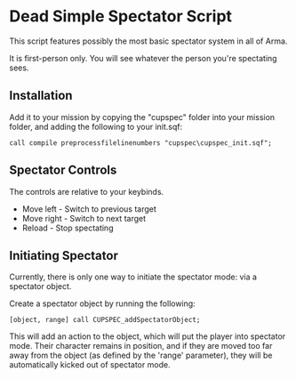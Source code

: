 # Dead Simple Spectator Script

This script features possibly the most basic spectator system in all of Arma. 

It is first-person only. You will see whatever the person you're spectating sees. 

## Installation

Add it to your mission by copying the "cupspec" folder into your mission folder, and adding the following to your init.sqf:

`call compile preprocessfilelinenumbers "cupspec\cupspec_init.sqf";`

## Spectator Controls

The controls are relative to your keybinds. 

* Move left - Switch to previous target
* Move right - Switch to next target
* Reload - Stop spectating

## Initiating Spectator

Currently, there is only one way to initiate the spectator mode: via a spectator object. 

Create a spectator object by running the following:

`[object, range] call CUPSPEC_addSpectatorObject;`

This will add an action to the object, which will put the player into spectator mode. Their character remains in position, and if they are moved too far away from the object (as defined by the 'range' parameter), they will be automatically kicked out of spectator mode. 